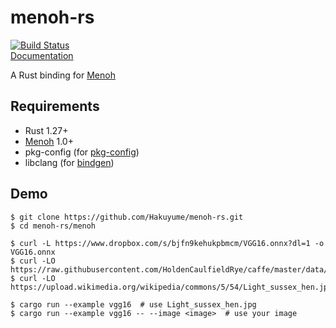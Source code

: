 # menoh-rs

[![Build Status](https://travis-ci.org/Hakuyume/menoh-rs.svg?branch=master)](https://travis-ci.org/Hakuyume/menoh-rs)  
[Documentation](https://hakuyume.github.io/menoh-rs/menoh/)

A Rust binding for [Menoh](https://github.com/pfnet-research/menoh)

## Requirements
- Rust 1.27+
- [Menoh](https://github.com/pfnet-research/menoh) 1.0+
- pkg-config (for [pkg-config](https://crates.io/crates/pkg-config))
- libclang (for [bindgen](https://crates.io/crates/bindgen))

## Demo

```
$ git clone https://github.com/Hakuyume/menoh-rs.git
$ cd menoh-rs/menoh

$ curl -L https://www.dropbox.com/s/bjfn9kehukpbmcm/VGG16.onnx?dl=1 -o VGG16.onnx
$ curl -LO https://raw.githubusercontent.com/HoldenCaulfieldRye/caffe/master/data/ilsvrc12/synset_words.txt
$ curl -LO https://upload.wikimedia.org/wikipedia/commons/5/54/Light_sussex_hen.jpg

$ cargo run --example vgg16  # use Light_sussex_hen.jpg
$ cargo run --example vgg16 -- --image <image>  # use your image
```
